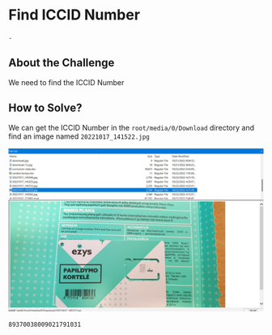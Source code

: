 # Find ICCID Number
`-`

## About the Challenge
We need to find the ICCID Number

## How to Solve?
We can get the ICCID Number in the `root/media/0/Download` directory and find an image named `20221017_141522.jpg`

![iccid](images/iccid.png)

```
89370038009021791031
```